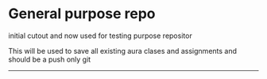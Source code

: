 # General purpose repo

initial cutout and now used for testing purpose repositor

This will be used to save all existing aura clases and assignments and should
be a push only git

---------------------------------------
